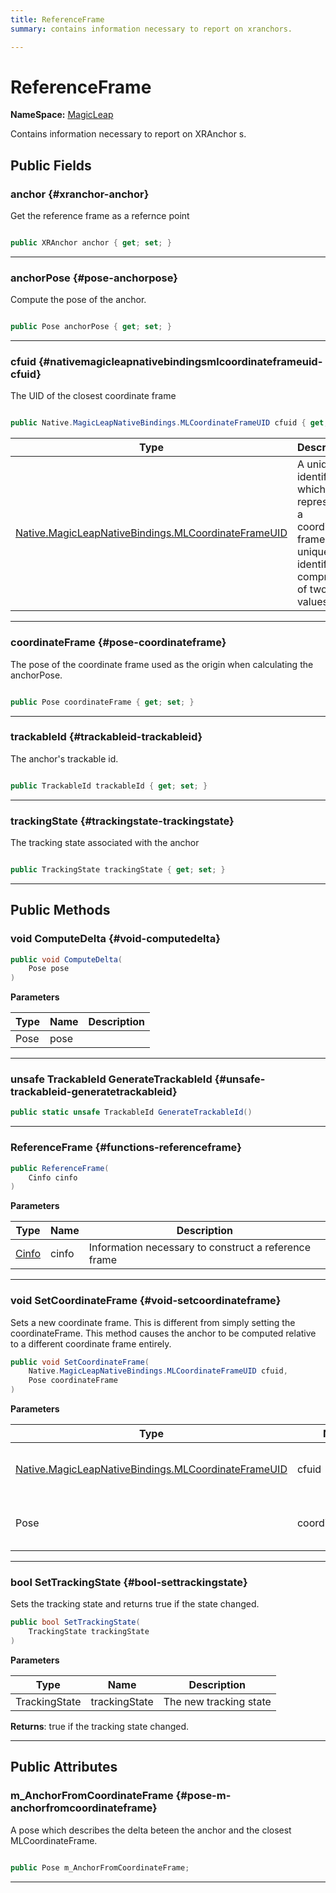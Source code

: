 ```yaml
---
title: ReferenceFrame
summary: contains information necessary to report on xranchors. 

---
```


# ReferenceFrame



**NameSpace:** 
[MagicLeap](/versioned_docs/version-14-Jun-2023/unity-api/api/UnityEngine.XR.MagicLeap/UnityEngine.XR.MagicLeap.md) 


Contains information necessary to report on  XRAnchor s.   





## Public Fields

### anchor {#xranchor-anchor}

Get the reference frame as a refernce point 

```csharp

public XRAnchor anchor { get; set; }

```






-----------

### anchorPose {#pose-anchorpose}

Compute the pose of the anchor. 

```csharp

public Pose anchorPose { get; set; }

```






-----------

### cfuid {#nativemagicleapnativebindingsmlcoordinateframeuid-cfuid}

The UID of the closest coordinate frame 

```csharp

public Native.MagicLeapNativeBindings.MLCoordinateFrameUID cfuid { get; set; }

```

| Type | Description  | 
|--|--|
| [Native.MagicLeapNativeBindings.MLCoordinateFrameUID](/versioned_docs/version-14-Jun-2023/unity-api/api/UnityEngine.XR.MagicLeap.Native/MagicLeapNativeBindings/UnityEngine.XR.MagicLeap.Native.MagicLeapNativeBindings.MLCoordinateFrameUID.md) | A unique identifier which represents a coordinate frame. The unique identifier is comprised of two values.  |





-----------

### coordinateFrame {#pose-coordinateframe}

The pose of the coordinate frame used as the origin when calculating the anchorPose. 

```csharp

public Pose coordinateFrame { get; set; }

```






-----------

### trackableId {#trackableid-trackableid}

The anchor's trackable id. 

```csharp

public TrackableId trackableId { get; set; }

```






-----------

### trackingState {#trackingstate-trackingstate}

The tracking state associated with the anchor 

```csharp

public TrackingState trackingState { get; set; }

```






-----------

## Public Methods

### void ComputeDelta {#void-computedelta}

```csharp
public void ComputeDelta(
    Pose pose
)
```


**Parameters**

| Type | Name  | Description  | 
|--|--|--|
| Pose |pose||






-----------

### unsafe TrackableId GenerateTrackableId {#unsafe-trackableid-generatetrackableid}

```csharp
public static unsafe TrackableId GenerateTrackableId()
```






-----------

###  ReferenceFrame {#functions-referenceframe}

```csharp
public ReferenceFrame(
    Cinfo cinfo
)
```


**Parameters**

| Type | Name  | Description  | 
|--|--|--|
| [Cinfo](/versioned_docs/version-14-Jun-2023/unity-api/api/UnityEngine.XR.MagicLeap/ReferenceFrame/UnityEngine.XR.MagicLeap.ReferenceFrame.Cinfo.md) |cinfo|Information necessary to construct a reference frame |






-----------

### void SetCoordinateFrame {#void-setcoordinateframe}

Sets a new coordinate frame. This is different from simply setting the coordinateFrame. This method causes the anchor to be computed relative to a different coordinate frame entirely. 

```csharp
public void SetCoordinateFrame(
    Native.MagicLeapNativeBindings.MLCoordinateFrameUID cfuid,
    Pose coordinateFrame
)
```


**Parameters**

| Type | Name  | Description  | 
|--|--|--|
| [Native.MagicLeapNativeBindings.MLCoordinateFrameUID](/versioned_docs/version-14-Jun-2023/unity-api/api/UnityEngine.XR.MagicLeap.Native/MagicLeapNativeBindings/UnityEngine.XR.MagicLeap.Native.MagicLeapNativeBindings.MLCoordinateFrameUID.md) |cfuid|The UID of the new coordinate frame|
| Pose |coordinateFrame|The pose of the new coordinate frame|






-----------

### bool SetTrackingState {#bool-settrackingstate}

Sets the tracking state and returns true if the state changed. 

```csharp
public bool SetTrackingState(
    TrackingState trackingState
)
```


**Parameters**

| Type | Name  | Description  | 
|--|--|--|
| TrackingState |trackingState|The new tracking state|






**Returns**: true if the tracking state changed.



-----------

## Public Attributes

### m_AnchorFromCoordinateFrame {#pose-m-anchorfromcoordinateframe}

A pose which describes the delta beteen the anchor and the closest MLCoordinateFrame. 

```csharp

public Pose m_AnchorFromCoordinateFrame;

```






-----------


